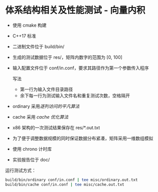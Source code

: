 # 体系结构相关及性能测试 - 向量内积

- 使用 cmake 构建

- C++17 标准

- 二进制文件位于 build/bin/

- 生成的测试数据位于 res/，矩阵内数字的范围为 [0, 100]

- 输入配置文件位于 conf/in.conf，要求其路径作为第一个参数传入程序

  写法

  - 第一行为输入文件目录路径
  - 余下每一行为测试输入文件名和重复测试次数，空格隔开

- ordinary 采用*逐列访问的平凡算法*

- cache 采用 *cache 优化算法* 

- x86 架构的一次测试结果保存在 res/*.out.txt

- 为了便于调整数据规模的同时保证数据分布紧凑，矩阵采用一维数组模拟

- 使用 chrono 计时库

- 实验报告位于 doc/

运行测试方式：

```sh
build/bin/ordinary conf/in.conf | tee misc/ordinary.out.txt
build/bin/cache conf/in.conf | tee misc/cache.out.txt
```

